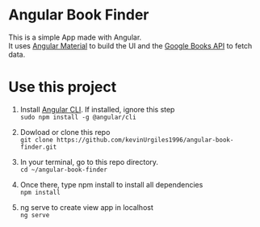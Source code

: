 # Angular Book Finder

This is a simple App made with Angular.\
It uses [Angular Material](https://material.angular.io/) to build the UI and the [Google Books API](https://developers.google.com/books) to fetch data.

# Use this project

1. Install [Angular CLI](https://cli.angular.io/). If installed, ignore this step \
   `sudo npm install -g @angular/cli`

1. Dowload or clone this repo \
   `git clone https://github.com/kevinUrgiles1996/angular-book-finder.git`
1. In your terminal, go to this repo directory. \
   `cd ~/angular-book-finder`
1. Once there, type npm install to install all dependencies \
   `npm install`
1. ng serve to create view app in localhost\
   `ng serve`
